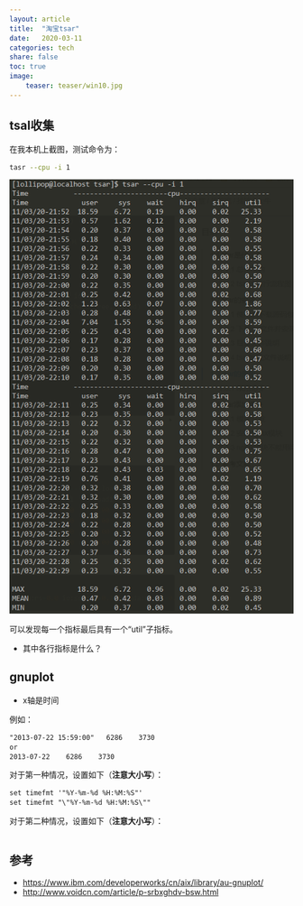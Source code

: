 ```yaml
---
layout: article
title:  "淘宝tsar"
date:   2020-03-11
categories: tech
share: false
toc: true
image:
    teaser: teaser/win10.jpg
---
```



## tsal收集

在我本机上截图，测试命令为：

```bash
tasr --cpu -i 1
```

![](./images/2020-03-11-22-31-49.png)

可以发现每一个指标最后具有一个“util”子指标。

- 其中各行指标是什么？

## gnuplot

- x轴是时间

例如：

```txt
"2013-07-22 15:59:00"   6286    3730
or
2013-07-22    6286    3730
```

对于第一种情况，设置如下（**注意大小写**）：

```txt
set timefmt '"%Y-%m-%d %H:%M:%S"'
set timefmt "\"%Y-%m-%d %H:%M:%S\""
```

对于第二种情况，设置如下（**注意大小写**）：

```txt

```
## 参考

- https://www.ibm.com/developerworks/cn/aix/library/au-gnuplot/
- http://www.voidcn.com/article/p-srbxghdv-bsw.html
